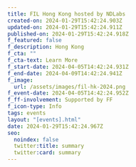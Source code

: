 ```yaml
---
title: FIL Hong Kong hosted by NDLabs
created-on: 2024-01-29T15:42:24.903Z
updated-on: 2024-01-29T15:42:24.911Z
published-on: 2024-01-29T15:42:24.918Z
f_featured: false
f_description: Hong Kong
f_cta: ""
f_cta-text: Learn More
f_start-date: 2024-04-05T14:42:24.931Z
f_end-date: 2024-04-09T14:42:24.941Z
f_image:
  url: /assets/images/fil-hk-2024.png
f_event-date: 2024-04-05T14:42:24.952Z
f_ff-involvement: Supported by FF
f_icon-type: Info
tags: events
layout: "[events].html"
date: 2024-01-29T15:42:24.967Z
seo:
  noindex: false
  twitter:title: summary
  twitter:card: summary
---
```

